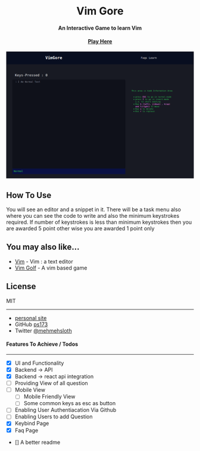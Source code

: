 <h1 align="center">
  <br>
  Vim Gore
  <br>
</h1>

<h4 align="center">An Interactive Game to learn Vim</h4>

<h4 align="center"><a href="https://vimgore.netlify.app/">Play Here</a> </h4>

![UI of Vim Gore](./Screenshots/UI.png)

## How To Use

You will see an editor and a snippet in it. There will be a task menu also where you can see the code
to write and also the minimum keystrokes required. If number of keystrokes is less than minimum keystrokes
then you are awarded 5 point other wise you are awarded 1 point only

## You may also like...

- [Vim](https://github.com/vim/vim) - Vim : a text editor 
- [Vim Golf](http://www.vimgolf.com/) - A vim based game

## License

MIT

---

- [personal site](https://ps173.github.io/portfolio-site/)    
- GitHub [ps173](https://github.com/ps173)   
- Twitter [@mehmehsloth](https://twitter.com/mehmehsloth)   


#### Features To Achieve / Todos 
---- 

 - [x] UI and Functionality 
 - [x] Backend -> API
 - [x] Backend -> react api integration
 - [ ] Providing View of all question
 - [ ] Mobile View 
    - [ ] Mobile Friendly View
    - [ ] Some common keys as esc as button
 - [ ] Enabling User Authentiacation Via Github
 - [ ] Enabling Users to add Question
 - [x] Keybind Page
 - [x] Faq Page
 - [] A better readme
